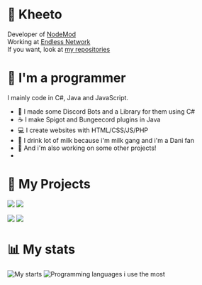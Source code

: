 # 📌 Kheeto
Developer of [NodeMod](https://github.com/NodeMod)<br>
Working at [Endless Network](https://github.com/Endless-Development)<br>
If you want, look at [my repositories](https://github.com/Kheeto?tab=repositories)<br>

# 🔎 I'm a programmer
I mainly code in C#, Java and JavaScript.
- 📌 I made some Discord Bots and a Library for them using C#
- ☕ I make Spigot and Bungeecord plugins in Java
- 💻 I create websites with HTML/CSS/JS/PHP
- 🥛 I drink lot of milk because i'm milk gang and i'm a Dani fan
- 🎈 And i'm also working on some other projects!
- 
# 📢 My Projects
[![](https://github-readme-stats.vercel.app/api/pin/?username=Endless-Development&repo=EndlessBot&theme=dark)](https://github.com/Endless-Development/EndlessBot)
[![](https://github-readme-stats.vercel.app/api/pin/?username=NodeMod&repo=NodeMod-Official-Bot&theme=dark)](https://github.com/NodeMod/NodeMod-Official-Bot)

[![](https://github-readme-stats.vercel.app/api/pin/?username=NodeMod&repo=NodeMod&theme=dark)](https://github.com/NodeMod/NodeMod)
[![](https://github-readme-stats.vercel.app/api/pin/?username=NodeMod&repo=NodeMod-List&theme=dark)](https://github.com/NodeMod/NodeMod-List)

# 📊 My stats
![My starts](https://github-readme-stats.vercel.app/api?username=Kheeto&theme=dark&count_private=true&show_icons=true&cache_seconds=1800)
![Programming languages i use the most](https://github-readme-stats.vercel.app/api/top-langs/?username=Kheeto&layout=compact&theme=dark)
